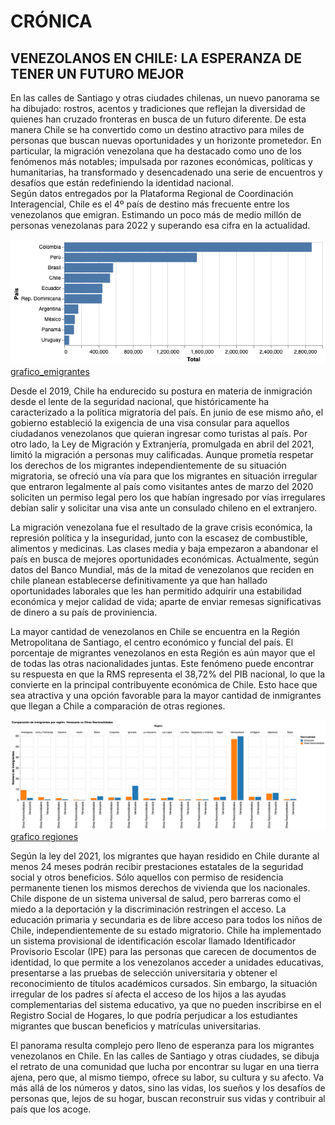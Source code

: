 # CRÓNICA 

## VENEZOLANOS EN CHILE: LA ESPERANZA DE TENER UN FUTURO MEJOR

En las calles de Santiago y otras ciudades chilenas, un nuevo panorama se ha dibujado: rostros, acentos y tradiciones que reflejan la diversidad de quienes han cruzado fronteras en busca de un futuro diferente. De esta manera Chile se ha convertido como un destino atractivo para miles de personas que buscan nuevas oportunidades y un horizonte prometedor. En particular, la migración venezolana que ha destacado como uno de los fenómenos más notables; impulsada por razones económicas, políticas y humanitarias, ha transformado y desencadenado una serie de encuentros y desafíos que están redefiniendo la identidad nacional.  
Según datos entregados por la Plataforma Regional de Coordinación Interagencial, Chile es el 4º país de destino más frecuente entre los venezolanos que emigran. Estimando un poco más de medio millón de personas venezolanas para 2022 y superando esa cifra en la actualidad.


![alt text](<visualization (2).png>)
[grafico_emigrantes](grafico_emigrantes.html)

Desde el 2019, Chile ha endurecido su postura en materia de inmigración desde el lente de la seguridad nacional, que históricamente ha caracterizado a la política migratoria del país. En junio de ese mismo año, el gobierno estableció la exigencia de una visa consular para aquellos ciudadanos venezolanos que quieran ingresar como turistas al país.
Por otro lado, la Ley de Migración y Extranjería, promulgada en abril del 2021, limitó la migración a personas muy calificadas. Aunque prometía respetar los derechos de los migrantes independientemente de su situación migratoria, se ofreció una vía para que los migrantes en situación irregular que entraron legalmente al país como visitantes antes de marzo del 2020 soliciten un permiso legal pero los que habían ingresado por vías irregulares debían salir y solicitar una visa ante un consulado chileno en el extranjero. 

 La migración venezolana fue el resultado de la grave crisis económica, la represión política y la inseguridad, junto con la escasez de combustible, alimentos y medicinas. Las clases media y baja empezaron a abandonar el país en busca de mejores oportunidades económicas. Actualmente, según datos del Banco Mundial, más de la mitad de venezolanos que reciden en chile planean establecerse definitivamente ya que han hallado oportunidades laborales que les han permitido adquirir una estabilidad económica y mejor calidad de vida; aparte de enviar remesas significativas de dinero a su país de proviniencia. 

La mayor cantidad de venezolanos en Chile se encuentra en la Región Metropolitana de Santiago, el centro económico y funcial del país. El porcentaje de migrantes venezolanos en esta Región es aún mayor que el de todas las otras nacionalidades juntas. Este fenómeno puede encontrar su respuesta en que la RMS representa el 38,72% del PIB nacional, lo que la convierte en la principal contribuyente económica de Chile. Esto hace que sea atractiva y una opción favorable para la mayor cantidad de inmigrantes que llegan a Chile a comparación de otras regiones. 

![alt text](<visualization (1).png>)
[grafico regiones](grafico.html)

Según la ley del 2021, los migrantes que hayan residido en Chile durante al menos 24 meses podrán recibir prestaciones estatales de la seguridad social y otros beneficios. Sólo aquellos con permiso de residencia permanente tienen los mismos derechos de vivienda que los nacionales. Chile dispone de un sistema universal de salud, pero barreras como el miedo a la deportación y la discriminación restringen el acceso.
La educación primaria y secundaria es de libre acceso para todos los niños de Chile, independientemente de su estado migratorio. Chile ha implementado un sistema provisional de identificación escolar llamado Identificador Provisorio Escolar (IPE) para las personas que carecen de documentos de identidad, lo que permite a los venezolanos acceder a unidades educativas, presentarse a las pruebas de selección universitaria y obtener el reconocimiento de títulos académicos cursados. Sin embargo, la situación irregular de los padres sí afecta el acceso de los hijos a las ayudas complementarias del sistema educativo, ya que no pueden inscribirse en el Registro Social de Hogares, lo que podría perjudicar a los estudiantes migrantes que buscan beneficios y matrículas universitarias.

El panorama resulta complejo pero lleno de esperanza para los migrantes venezolanos en Chile. En las calles de Santiago y otras ciudades, se dibuja el retrato de una comunidad que lucha por encontrar su lugar en una tierra ajena, pero que, al mismo tiempo, ofrece su labor, su cultura y su afecto. Va más allá de los números y datos, sino las vidas, los sueños y los desafíos de personas que, lejos de su hogar, buscan reconstruir sus vidas y contribuir al país que los acoge. 
